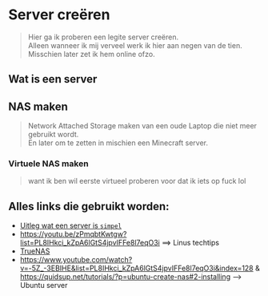 # Server creëren
> Hier ga ik proberen een legite server creëren.  
> Alleen wanneer ik mij verveel werk ik hier aan negen van de tien.  
> Misschien later zet ik hem online ofzo.
  
## Wat is een server

## NAS maken
> Network Attached Storage maken van een oude Laptop die niet meer gebruikt wordt.  
> En later om te zetten in mischien een Minecraft server.  
### Virtuele NAS maken
> want ik ben wil eerste virtueel proberen voor dat ik iets op fuck lol  
> 
## Alles links die gebruikt worden:
* [Uitleg wat een server is `simpel`](https://www.youtube.com/watch?v=UjCDWCeHCzY&list=WL&index=9)
* https://youtu.be/zPmqbtKwtgw?list=PL8IHkci_kZpA6lGtS4jpvIFFe8l7eqO3i ==> Linus techtips  
* [TrueNAS ](https://www.truenas.com/) 
* https://www.youtube.com/watch?v=-5Z_-3EBIHE&list=PL8IHkci_kZpA6lGtS4jpvIFFe8l7eqO3i&index=128 & https://quidsup.net/tutorials/?p=ubuntu-create-nas#2-installing --> Ubuntu server
